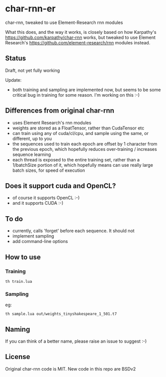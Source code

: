 # char-rnn-er
char-rnn, tweaked to use Element-Research rnn modules

What this does, and the way it works, is closely based on how Karpathy's https://github.com/karpathy/char-rnn works, but tweaked to use Element Research's https://github.com/element-research/rnn modules instead.

## Status

Draft, not yet fully working

Update:
- both training and sampling are implemented now, but seems to be some critical bug in training for some reason.  I'm working on this :-)

## Differences from original char-rnn

* uses Element Research's rnn modules
* weights are stored as a FloatTensor, rather than CudaTensor etc
* can train using any of cuda/cl/cpu, and sample using the same, or different, up to you
* the sequences used to train each epoch are offset by 1 character from the previous epoch, which hopefully reduces over-training / increases sequence learning
* each thread is exposed to the entire training set, rather than a 1/batchSize portion of it, which hopefully means can use really large batch sizes, for speed of execution

## Does it support cuda and OpenCL?

* of course it supports OpenCL :-)
* and it supports CUDA :-)

## To do

* currently, calls 'forget' before each sequence.  It should not
* implement sampling
* add command-line options

## How to use

### Training

```
th train.lua
```

### Sampling

eg:
```
th sample.lua out/weights_tinyshakespeare_1_501.t7
```

## Naming

If you can think of a better name, please raise an issue to suggest :-)

## License

Original char-rnn code is MIT.  New code in this repo are BSDv2

